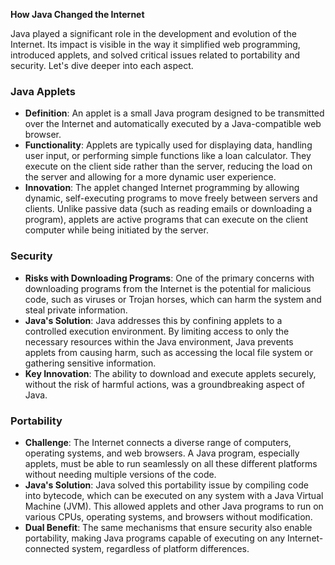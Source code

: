 **How Java Changed the Internet**

Java played a significant role in the development and evolution of the Internet. Its impact is visible in the way it simplified web programming, introduced applets, and solved critical issues related to portability and security. Let's dive deeper into each aspect.

### **Java Applets**
- **Definition**: An applet is a small Java program designed to be transmitted over the Internet and automatically executed by a Java-compatible web browser.
- **Functionality**: Applets are typically used for displaying data, handling user input, or performing simple functions like a loan calculator. They execute on the client side rather than the server, reducing the load on the server and allowing for a more dynamic user experience.
- **Innovation**: The applet changed Internet programming by allowing dynamic, self-executing programs to move freely between servers and clients. Unlike passive data (such as reading emails or downloading a program), applets are active programs that can execute on the client computer while being initiated by the server.

### **Security**
- **Risks with Downloading Programs**: One of the primary concerns with downloading programs from the Internet is the potential for malicious code, such as viruses or Trojan horses, which can harm the system and steal private information.
- **Java's Solution**: Java addresses this by confining applets to a controlled execution environment. By limiting access to only the necessary resources within the Java environment, Java prevents applets from causing harm, such as accessing the local file system or gathering sensitive information.
- **Key Innovation**: The ability to download and execute applets securely, without the risk of harmful actions, was a groundbreaking aspect of Java.

### **Portability**
- **Challenge**: The Internet connects a diverse range of computers, operating systems, and web browsers. A Java program, especially applets, must be able to run seamlessly on all these different platforms without needing multiple versions of the code.
- **Java's Solution**: Java solved this portability issue by compiling code into bytecode, which can be executed on any system with a Java Virtual Machine (JVM). This allowed applets and other Java programs to run on various CPUs, operating systems, and browsers without modification.
- **Dual Benefit**: The same mechanisms that ensure security also enable portability, making Java programs capable of executing on any Internet-connected system, regardless of platform differences.

